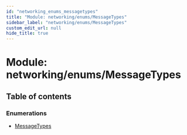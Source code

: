 ```yaml
---
id: "networking_enums_messagetypes"
title: "Module: networking/enums/MessageTypes"
sidebar_label: "networking/enums/MessageTypes"
custom_edit_url: null
hide_title: true
---
```


# Module: networking/enums/MessageTypes

## Table of contents

### Enumerations

- [MessageTypes](../enums/networking_enums_messagetypes.messagetypes.md)
